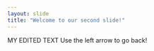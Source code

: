 ```yaml
---
layout: slide
title: "Welcome to our second slide!"
---
```

MY EDITED TEXT
Use the left arrow to go back!
